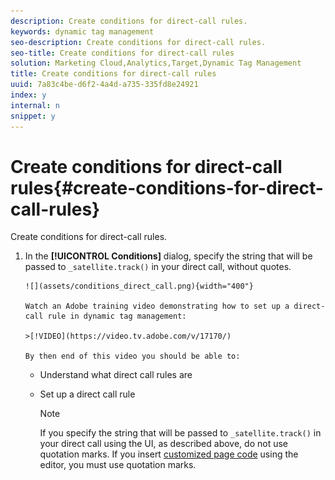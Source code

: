 ```yaml
---
description: Create conditions for direct-call rules.
keywords: dynamic tag management
seo-description: Create conditions for direct-call rules.
seo-title: Create conditions for direct-call rules
solution: Marketing Cloud,Analytics,Target,Dynamic Tag Management
title: Create conditions for direct-call rules
uuid: 7a83c4be-d6f2-4a4d-a735-335fd8e24921
index: y
internal: n
snippet: y
---
```


# Create conditions for direct-call rules{#create-conditions-for-direct-call-rules}

Create conditions for direct-call rules.

1. In the **[!UICONTROL Conditions]** dialog, specify the string that will be passed to `_satellite.track()` in your direct call, without quotes.

       ![](assets/conditions_direct_call.png){width="400"}

       Watch an Adobe training video demonstrating how to set up a direct-call rule in dynamic tag management:

       >[!VIDEO](https://video.tv.adobe.com/v/17170/)

       By then end of this video you should be able to:

    * Understand what direct call rules are 
    * Set up a direct call rule

       >[!NOTE]
       >
       >If you specify the string that will be passed to `_satellite.track()` in your direct call using the UI, as described above, do not use quotation marks. If you insert [customized page code](../../tools-reference/analytics-dtm.md#concept_7D6390823DFE4D29AF9505CCE1A79C3B) using the editor, you must use quotation marks.

